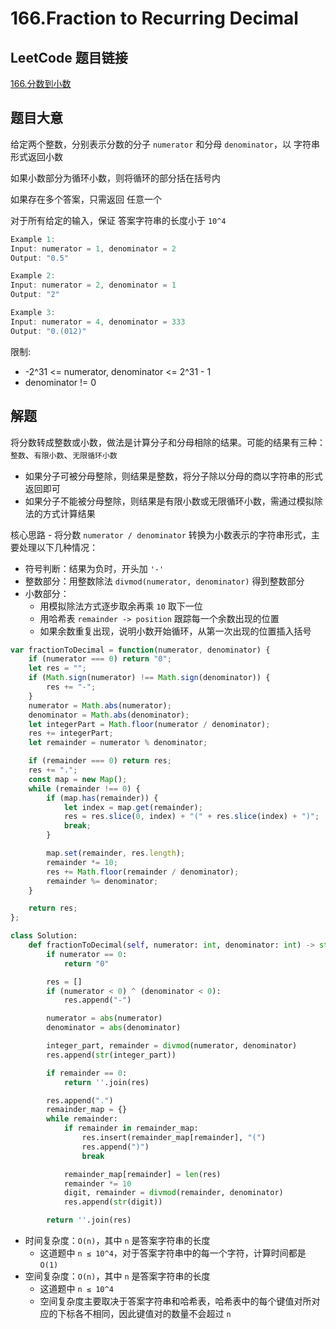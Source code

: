 # 166.Fraction to Recurring Decimal

## LeetCode 题目链接

[166.分数到小数](https://leetcode.cn/problems/fraction-to-recurring-decimal/)

## 题目大意

给定两个整数，分别表示分数的分子 `numerator` 和分母 `denominator`，以 字符串形式返回小数 

如果小数部分为循环小数，则将循环的部分括在括号内

如果存在多个答案，只需返回 任意一个 

对于所有给定的输入，保证 答案字符串的长度小于 `10^4` 

```js
Example 1:
Input: numerator = 1, denominator = 2
Output: "0.5"

Example 2:
Input: numerator = 2, denominator = 1
Output: "2"

Example 3:
Input: numerator = 4, denominator = 333
Output: "0.(012)"
```

限制:
- -2^31 <= numerator, denominator <= 2^31 - 1
- denominator != 0

## 解题

将分数转成整数或小数，做法是计算分子和分母相除的结果。可能的结果有三种：`整数`、`有限小数`、`无限循环小数`
- 如果分子可被分母整除，则结果是整数，将分子除以分母的商以字符串的形式返回即可
- 如果分子不能被分母整除，则结果是有限小数或无限循环小数，需通过模拟除法的方式计算结果

核心思路 - 将分数 `numerator / denominator` 转换为小数表示的字符串形式，主要处理以下几种情况：
- 符号判断：结果为负时，开头加 `'-'`
- 整数部分：用整数除法 `divmod(numerator, denominator)` 得到整数部分
- 小数部分：
  - 用模拟除法方式逐步取余再乘 `10` 取下一位
  - 用哈希表 `remainder -> position` 跟踪每一个余数出现的位置
  - 如果余数重复出现，说明小数开始循环，从第一次出现的位置插入括号

```js
var fractionToDecimal = function(numerator, denominator) {
    if (numerator === 0) return "0";
    let res = "";
    if (Math.sign(numerator) !== Math.sign(denominator)) {
        res += "-";
    }
    numerator = Math.abs(numerator);
    denominator = Math.abs(denominator);
    let integerPart = Math.floor(numerator / denominator);
    res += integerPart;
    let remainder = numerator % denominator;

    if (remainder === 0) return res;
    res += ".";
    const map = new Map();
    while (remainder !== 0) {
        if (map.has(remainder)) {
            let index = map.get(remainder);
            res = res.slice(0, index) + "(" + res.slice(index) + ")";
            break;
        }

        map.set(remainder, res.length);
        remainder *= 10;
        res += Math.floor(remainder / denominator);
        remainder %= denominator;
    }

    return res;
};
```
```python
class Solution:
    def fractionToDecimal(self, numerator: int, denominator: int) -> str:
        if numerator == 0:
            return "0"

        res = []
        if (numerator < 0) ^ (denominator < 0):
            res.append("-")

        numerator = abs(numerator)
        denominator = abs(denominator)

        integer_part, remainder = divmod(numerator, denominator)
        res.append(str(integer_part))

        if remainder == 0:
            return ''.join(res)

        res.append(".")
        remainder_map = {}  
        while remainder:
            if remainder in remainder_map:
                res.insert(remainder_map[remainder], "(")
                res.append(")")
                break

            remainder_map[remainder] = len(res)
            remainder *= 10
            digit, remainder = divmod(remainder, denominator)
            res.append(str(digit))

        return ''.join(res)
```

- 时间复杂度：`O(n)`，其中 `n` 是答案字符串的长度
  - 这道题中 `n ≤ 10^4`，对于答案字符串中的每一个字符，计算时间都是 `O(1)`
- 空间复杂度：`O(n)`，其中 `n` 是答案字符串的长度
  - 这道题中 `n ≤ 10^4`
  - 空间复杂度主要取决于答案字符串和哈希表，哈希表中的每个键值对所对应的下标各不相同，因此键值对的数量不会超过 `n`